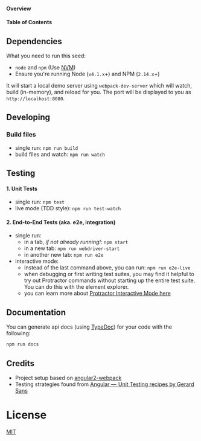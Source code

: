 #### Overview

#### Table of Contents

## Dependencies

What you need to run this seed:
* `node` and `npm` (Use [NVM](https://github.com/creationix/nvm))
* Ensure you're running Node (`v4.1.x`+) and NPM (`2.14.x`+)

It will start a local demo server using `webpack-dev-server` which will watch, build (in-memory), and reload for you. The port will be displayed to you as `http://localhost:8080`.

## Developing

### Build files

* single run: `npm run build`
* build files and watch: `npm run watch`

## Testing

#### 1. Unit Tests

* single run: `npm test`
* live mode (TDD style): `npm run test-watch`

#### 2. End-to-End Tests (aka. e2e, integration)

* single run:
  * in a tab, *if not already running!*: `npm start`
  * in a new tab: `npm run webdriver-start`
  * in another new tab: `npm run e2e`
* interactive mode:
  * instead of the last command above, you can run: `npm run e2e-live`
  * when debugging or first writing test suites, you may find it helpful to try out Protractor commands without starting up the entire test suite. You can do this with the element explorer.
  * you can learn more about [Protractor Interactive Mode here](https://github.com/angular/protractor/blob/master/docs/debugging.md#testing-out-protractor-interactively)

## Documentation

You can generate api docs (using [TypeDoc](http://typedoc.io/)) for your code with the following:
```bash
npm run docs
```

## Credits

* Project setup based on [angular2-webpack](https://github.com/preboot/angular2-webpack)
* Testing strategies found from [Angular —  Unit Testing recipes by Gerard Sans](https://medium.com/google-developer-experts/angular-2-unit-testing-with-jasmine-defe20421584)

# License

[MIT](/LICENSE)
